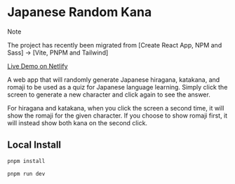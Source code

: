# Japanese Random Kana

> [!NOTE]
> The project has recently been migrated from [Create React App, NPM and Sass] -> [Vite, PNPM and Tailwind]

[Live Demo on Netlify](https://japanese-random-kana.netlify.app/)

A web app that will randomly generate Japanese hiragana, katakana, and romaji to be used as a quiz for Japanese language learning. Simply click the screen to generate a new character and click again to see the answer.

For hiragana and katakana, when you click the screen a second time, it will show the romaji for the given character. If you choose to show romaji first, it will instead show both kana on the second click.

## Local Install

```bash
pnpm install
```

```bash
pnpm run dev
```
